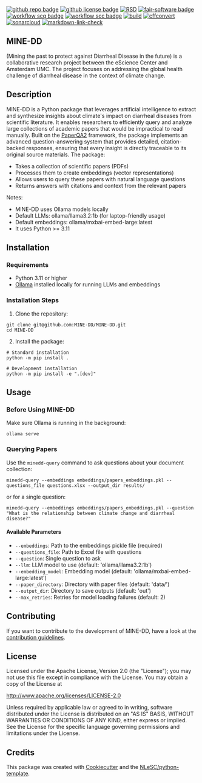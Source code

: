 [![github repo badge](https://img.shields.io/badge/github-repo-000.svg?logo=github&labelColor=gray&color=blue)](https://github.com/MINE-DD/mine-dd)
[![github license badge](https://img.shields.io/github/license/MINE-DD/mine-dd)](https://github.com/MINE-DD/mine-dd )
[![RSD](https://img.shields.io/badge/rsd-mine_dd-00a3e3.svg)](https://research-software-directory.org/projects/mine-dd)
[![fair-software badge](https://img.shields.io/badge/fair--software.eu-%E2%97%8F%20%20%E2%97%8F%20%20%E2%97%8F%20%20%E2%97%8F%20%20%E2%97%8B-yellow)](https://fair-software.eu)
[![workflow scq badge](https://sonarcloud.io/api/project_badges/measure?project=MINE-DD_mine-dd&metric=alert_status)](https://sonarcloud.io/dashboard?id=MINE-DD_MINE-DD)
[![workflow scc badge](https://sonarcloud.io/api/project_badges/measure?project=MINE-DD_mine-dd&metric=coverage)](https://sonarcloud.io/dashboard?id=MINE-DD_MINE-DD)
[![build](https://github.com/MINE-DD/mine-dd/actions/workflows/build.yml/badge.svg)](https://github.com/MINE-DD/mine-dd/actions/workflows/build.yml)
[![cffconvert](https://github.com/MINE-DD/mine-dd/actions/workflows/cffconvert.yml/badge.svg)](https://github.com/MINE-DD/mine-dd/actions/workflows/cffconvert.yml)
[![sonarcloud](https://github.com/MINE-DD/mine-dd/actions/workflows/sonarcloud.yml/badge.svg)](https://github.com/MINE-DD/mine-dd/actions/workflows/sonarcloud.yml)
[![markdown-link-check](https://github.com/MINE-DD/mine-dd/actions/workflows/markdown-link-check.yml/badge.svg)](https://github.com/MINE-DD/mine-dd/actions/workflows/markdown-link-check.yml)

## MINE-DD

(Mining the past to protect against Diarrheal Disease in the future) is a collaborative research project between the eScience Center and Amsterdam UMC. 
The project focuses on addressing the global health challenge of diarrheal disease in the context of climate change.

## Description

MINE-DD is a Python package that leverages artificial intelligence to extract and synthesize insights about climate's impact on diarrheal diseases from scientific literature. 
It enables researchers to efficiently query and analyze large collections of academic papers that would be impractical to read manually. Built on the [PaperQA2](https://github.com/neuracap/paperqa) framework, 
the package implements an advanced question-answering system that provides detailed, citation-backed responses, ensuring that every insight is directly traceable to its original source materials.
The package:

- Takes a collection of scientific papers (PDFs)
- Processes them to create embeddings (vector representations)
- Allows users to query these papers with natural language questions
- Returns answers with citations and context from the relevant papers

Notes:

- MINE-DD uses Ollama models locally
- Default LLMs: ollama/llama3.2:1b (for laptop-friendly usage)
- Default embeddings: ollama/mxbai-embed-large:latest
- It uses Python >= 3.11

## Installation

### Requirements

- Python 3.11 or higher
- [Ollama](https://ollama.ai/) installed locally for running LLMs and embeddings

### Installation Steps

1. Clone the repository:

```console
git clone git@github.com:MINE-DD/MINE-DD.git
cd MINE-DD
```

2. Install the package:

```console
# Standard installation
python -m pip install .

# Development installation
python -m pip install -e ".[dev]"
```


## Usage

### Before Using MINE-DD

Make sure Ollama is running in the background:

```console
ollama serve
```

### Querying Papers

Use the `minedd-query` command to ask questions about your document collection:

```console
minedd-query --embeddings embeddings/papers_embeddings.pkl --questions_file questions.xlsx --output_dir results/
```

or for a single question:

```console
minedd-query --embeddings embeddings/papers_embeddings.pkl --question "What is the relationship between climate change and diarrheal disease?"
```

#### Available Parameters

- `--embeddings`: Path to the embeddings pickle file (required)
- `--questions_file`: Path to Excel file with questions
- `--question`: Single question to ask
- `--llm`: LLM model to use (default: 'ollama/llama3.2:1b')
- `--embedding_model`: Embedding model (default: 'ollama/mxbai-embed-large:latest')
- `--paper_directory`: Directory with paper files (default: 'data/')
- `--output_dir`: Directory to save outputs (default: 'out')
- `--max_retries`: Retries for model loading failures (default: 2)

## Contributing

If you want to contribute to the development of MINE-DD,
have a look at the [contribution guidelines](CONTRIBUTING.md).

## License
Licensed under the Apache License, Version 2.0 (the "License"); you may not use this file except in compliance with the License. You may obtain a copy of the License at

http://www.apache.org/licenses/LICENSE-2.0

Unless required by applicable law or agreed to in writing, software distributed under the License is distributed on an "AS IS" BASIS, WITHOUT WARRANTIES OR CONDITIONS OF ANY KIND, either express or implied. See the License for the specific language governing permissions and limitations under the License.

## Credits

This package was created with [Cookiecutter](https://github.com/audreyr/cookiecutter) and the [NLeSC/python-template](https://github.com/NLeSC/python-template).
